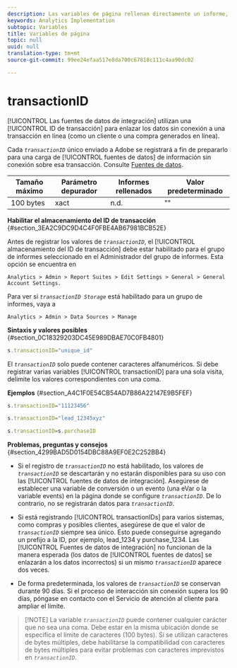 ```yaml
---
description: Las variables de página rellenan directamente un informe, como pageName, Props de lista, Variables de lista, etc.
keywords: Analytics Implementation
subtopic: Variables
title: Variables de página
topic: null
uuid: null
translation-type: tm+mt
source-git-commit: 99ee24efaa517e8da700c67818c111c4aa90dc02

---
```



# transactionID

[!UICONTROL Las fuentes de datos de integración] utilizan una [!UICONTROL ID de transacción] para enlazar los datos sin conexión a una transacción en línea (como un cliente o una compra generados en línea).


<!-- 

transactionID.xml

 -->

Cada *`transactionID`* único enviado a Adobe se registrará a fin de prepararlo para una carga de [!UICONTROL fuentes de datos] de información sin conexión sobre esa transacción. Consulte [Fuentes de datos](https://marketing.adobe.com/resources/help/en_US/sc/datasources/).

| Tamaño máximo | Parámetro depurador | Informes rellenados | Valor predeterminado |
|---|---|---|---|
| 100 bytes | xact | n.d. | "" |

**Habilitar el almacenamiento del ID de transacción** {#section_3EA2C9DC9D4C4F0FBE4AB67981BCB52E}

Antes de registrar los valores de *`transactionID`*, el [!UICONTROL almacenamiento del ID de transacción] debe estar habilitado para el grupo de informes seleccionado en el Administrador del grupo de informes. Esta opción se encuentra en

```
Analytics > Admin > Report Suites > Edit Settings > General > General Account Settings.
```

Para ver si *`transactionID Storage`* está habilitado para un grupo de informes, vaya a

```
Analytics > Admin > Data Sources > Manage
```

**Sintaxis y valores posibles** {#section_0C18329203DC45E989DBAE70C0FB4801}

```js
s.transactionID="unique_id"
```

El *`transactionID`* solo puede contener caracteres alfanuméricos. Si debe registrar varias variables [!UICONTROL transactionID] para una sola visita, delimite los valores correspondientes con una coma.

**Ejemplos** {#section_A4C1F0E54CB54AD7B86A22147E9B5FEF}

```js
s.transactionID="11123456"
```

```js
s.transactionID="lead_12345xyz"
```

```js
s.transactionID=s.purchaseID
```

**Problemas, preguntas y consejos** {#section_4299BAD5D0154DBC88A9EF0E2C252BB4}

* Si el registro de *`transactionID`* no está habilitado, los valores de *`transactionID`* se descartarán y no estarán disponibles para su uso con las [!UICONTROL fuentes de datos de integración]. Asegúrese de establecer una variable de conversión o un evento (una eVar o la variable events) en la página donde se configure *`transactionID`*. De lo contrario, no se registrarán datos para *`transactionID`*.

* Si está registrando [!UICONTROL transactionIDs] para varios sistemas, como compras y posibles clientes, asegúrese de que el valor de *`transactionID`* siempre sea único. Esto puede conseguirse agregando un prefijo a la ID, por ejemplo, lead_1234 y purchase_1234. Las [!UICONTROL Fuentes de datos de integración] no funcionan de la manera esperada (los datos de [!UICONTROL fuentes de datos] se enlazarán a los datos incorrectos) si un mismo *`transactionID`* aparece dos veces.

* De forma predeterminada, los valores de *`transactionID`* se conservan durante 90 días. Si el proceso de interacción sin conexión supera los 90 días, póngase en contacto con el Servicio de atención al cliente para ampliar el límite.

> [!NOTE] La variable *`transactionID`* puede contener cualquier carácter que no sea una coma. Debe estar en la misma ubicación donde se especifica el límite de caracteres (100 bytes). Si se utilizan caracteres de bytes múltiples, debe habilitarse la compatibilidad con caracteres de bytes múltiples para evitar problemas con caracteres imprevistos en *`transactionID`*.
